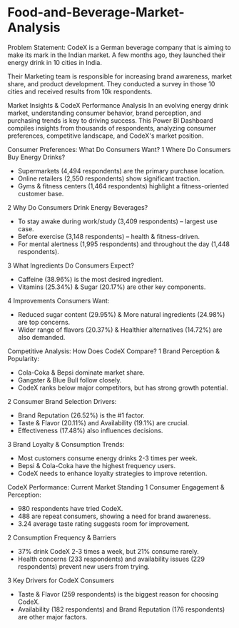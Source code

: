 # Food-and-Beverage-Market-Analysis
Problem Statement:
CodeX is a German beverage company that is aiming to make its mark in the Indian market. A few months ago, they launched their energy drink in 10 cities in India.

Their Marketing team is responsible for increasing brand awareness, market share, and product development. They conducted a survey in those 10 cities and received results from 10k respondents. 

Market Insights & CodeX Performance Analysis 
In an evolving energy drink market, understanding consumer behavior, brand perception, and purchasing trends is key to driving success. This Power BI Dashboard compiles insights from thousands of respondents, analyzing consumer preferences, competitive landscape, and CodeX's market position.

 Consumer Preferences: What Do Consumers Want?
1 Where Do Consumers Buy Energy Drinks? 
- Supermarkets (4,494 respondents) are the primary purchase location.
- Online retailers (2,550 respondents) show significant traction.
- Gyms & fitness centers (1,464 respondents) highlight a fitness-oriented customer base.

2 Why Do Consumers Drink Energy Beverages? 
- To stay awake during work/study (3,409 respondents) – largest use case.
- Before exercise (3,148 respondents) – health & fitness-driven.
- For mental alertness (1,995 respondents) and throughout the day (1,448 respondents).

3 What Ingredients Do Consumers Expect? 
- Caffeine (38.96%) is the most desired ingredient.
- Vitamins (25.34%) & Sugar (20.17%) are other key components.

4 Improvements Consumers Want:
- Reduced sugar content (29.95%) & More natural ingredients (24.98%) are top concerns.
- Wider range of flavors (20.37%) & Healthier alternatives (14.72%) are also demanded.

 Competitive Analysis: How Does CodeX Compare?
1 Brand Perception & Popularity:
 - Cola-Coka & Bepsi dominate market share.
 - Gangster & Blue Bull follow closely.
 - CodeX ranks below major competitors, but has strong growth potential.

2 Consumer Brand Selection Drivers:
 - Brand Reputation (26.52%) is the #1 factor.
 - Taste & Flavor (20.11%) and Availability (19.1%) are crucial.
 - Effectiveness (17.48%) also influences decisions.

3 Brand Loyalty & Consumption Trends:
- Most customers consume energy drinks 2-3 times per week.
- Bepsi & Cola-Coka have the highest frequency users.
- CodeX needs to enhance loyalty strategies to improve retention.

 CodeX Performance: Current Market Standing
1 Consumer Engagement & Perception:
- 980 respondents have tried CodeX.
- 488 are repeat consumers, showing a need for brand awareness.
- 3.24 average taste rating suggests room for improvement.

2 Consumption Frequency & Barriers
- 37% drink CodeX 2-3 times a week, but 21% consume rarely.
- Health concerns (233 respondents) and availability issues (229 respondents) prevent new users from trying.

3 Key Drivers for CodeX Consumers
- Taste & Flavor (259 respondents) is the biggest reason for choosing CodeX.
- Availability (182 respondents) and Brand Reputation (176 respondents) are other major factors.

